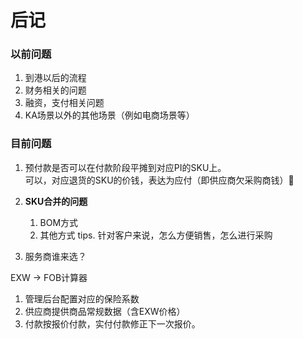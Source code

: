 # 后记

### 以前问题

1. 到港以后的流程
2. 财务相关的问题
3. 融资，支付相关问题
4. KA场景以外的其他场景（例如电商场景等）

### 目前问题

1. 预付款是否可以在付款阶段平摊到对应PI的SKU上。  
   可以，对应退货的SKU的价钱，表达为应付（即供应商欠采购商钱）

2. **SKU合并的问题**

   1. BOM方式
   2. 其他方式
      tips. 针对客户来说，怎么方便销售，怎么进行采购

3. 服务商谁来选？

EXW -&gt; FOB计算器

1. 管理后台配置对应的保险系数
2. 供应商提供商品常规数据（含EXW价格）
3. 付款按报价付款，实付付款修正下一次报价。



